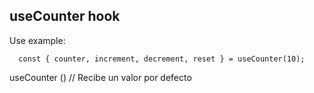 ## useCounter hook

Use example:

```
  const { counter, increment, decrement, reset } = useCounter(10);
```

useCounter () // Recibe un valor por defecto
